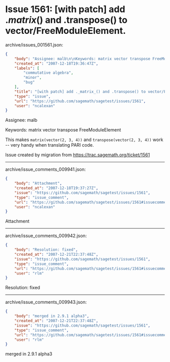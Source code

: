 # Issue 1561: [with patch] add ._matrix_() and .transpose() to vector/FreeModuleElement.

archive/issues_001561.json:
```json
{
    "body": "Assignee: malb\n\nKeywords: matrix vector transpose FreeModuleElement\n\nThis makes `matrix(vector(2, 3, 4))` and `transpose(vector(2, 3, 4))` work -- very handy when translating PARI code.\n\nIssue created by migration from https://trac.sagemath.org/ticket/1561\n\n",
    "created_at": "2007-12-18T19:36:47Z",
    "labels": [
        "commutative algebra",
        "minor",
        "bug"
    ],
    "title": "[with patch] add ._matrix_() and .transpose() to vector/FreeModuleElement.",
    "type": "issue",
    "url": "https://github.com/sagemath/sagetest/issues/1561",
    "user": "ncalexan"
}
```
Assignee: malb

Keywords: matrix vector transpose FreeModuleElement

This makes `matrix(vector(2, 3, 4))` and `transpose(vector(2, 3, 4))` work -- very handy when translating PARI code.

Issue created by migration from https://trac.sagemath.org/ticket/1561





---

archive/issue_comments_009941.json:
```json
{
    "body": "Attachment",
    "created_at": "2007-12-18T19:37:27Z",
    "issue": "https://github.com/sagemath/sagetest/issues/1561",
    "type": "issue_comment",
    "url": "https://github.com/sagemath/sagetest/issues/1561#issuecomment-9941",
    "user": "ncalexan"
}
```

Attachment



---

archive/issue_comments_009942.json:
```json
{
    "body": "Resolution: fixed",
    "created_at": "2007-12-21T22:37:48Z",
    "issue": "https://github.com/sagemath/sagetest/issues/1561",
    "type": "issue_comment",
    "url": "https://github.com/sagemath/sagetest/issues/1561#issuecomment-9942",
    "user": "rlm"
}
```

Resolution: fixed



---

archive/issue_comments_009943.json:
```json
{
    "body": "merged in 2.9.1 alpha3",
    "created_at": "2007-12-21T22:37:48Z",
    "issue": "https://github.com/sagemath/sagetest/issues/1561",
    "type": "issue_comment",
    "url": "https://github.com/sagemath/sagetest/issues/1561#issuecomment-9943",
    "user": "rlm"
}
```

merged in 2.9.1 alpha3
